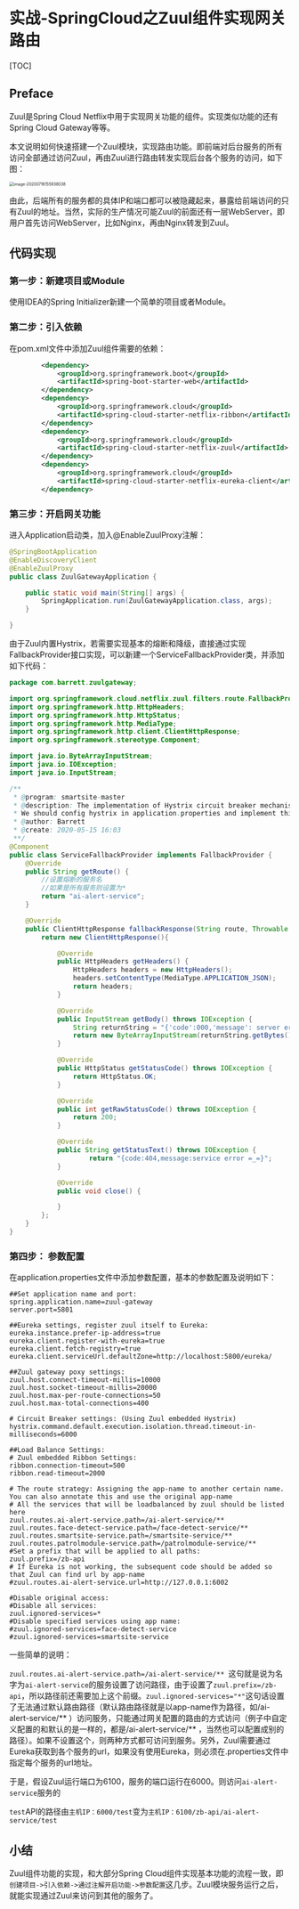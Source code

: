 # 实战-SpringCloud之Zuul组件实现网关路由

[TOC]

## Preface

Zuul是Spring Cloud Netflix中用于实现网关功能的组件。实现类似功能的还有Spring Cloud Gateway等等。

本文说明如何快速搭建一个Zuul模块，实现路由功能。即前端对后台服务的所有访问全部通过访问Zuul，再由Zuul进行路由转发实现后台各个服务的访问，如下图：

<img src="PicResDoNotDelete.assets/image-20200716155938038.png" alt="image-20200716155938038" style="zoom:50%;" />

由此，后端所有的服务都的具体IP和端口都可以被隐藏起来，暴露给前端访问的只有Zuul的地址。当然，实际的生产情况可能Zuul的前面还有一层WebServer，即用户首先访问WebServer，比如Nginx，再由Nginx转发到Zuul。



## 代码实现

### 第一步：新建项目或Module

使用IDEA的Spring Initializer新建一个简单的项目或者Module。



### 第二步：引入依赖

在pom.xml文件中添加Zuul组件需要的依赖：

```xml
		<dependency>
            <groupId>org.springframework.boot</groupId>
            <artifactId>spring-boot-starter-web</artifactId>
        </dependency>
        <dependency>
            <groupId>org.springframework.cloud</groupId>
            <artifactId>spring-cloud-starter-netflix-ribbon</artifactId>
        </dependency>
        <dependency>
            <groupId>org.springframework.cloud</groupId>
            <artifactId>spring-cloud-starter-netflix-zuul</artifactId>
        </dependency>
        <dependency>
            <groupId>org.springframework.cloud</groupId>
            <artifactId>spring-cloud-starter-netflix-eureka-client</artifactId>
        </dependency>
```



### 第三步：开启网关功能

进入Application启动类，加入@EnableZuulProxy注解：

```java
@SpringBootApplication
@EnableDiscoveryClient
@EnableZuulProxy
public class ZuulGatewayApplication {

    public static void main(String[] args) {
        SpringApplication.run(ZuulGatewayApplication.class, args);
    }

}
```

由于Zuul内置Hystrix，若需要实现基本的熔断和降级，直接通过实现FallbackProvider接口实现，可以新建一个ServiceFallbackProvider类，并添加如下代码：

```java
package com.barrett.zuulgateway;

import org.springframework.cloud.netflix.zuul.filters.route.FallbackProvider;
import org.springframework.http.HttpHeaders;
import org.springframework.http.HttpStatus;
import org.springframework.http.MediaType;
import org.springframework.http.client.ClientHttpResponse;
import org.springframework.stereotype.Component;

import java.io.ByteArrayInputStream;
import java.io.IOException;
import java.io.InputStream;

/**
 * @program: smartsite-master
 * @description: The implementation of Hystrix circuit breaker mechanism
 * We should config hystrix in application.properties and implement this class
 * @author: Barrett
 * @create: 2020-05-15 16:03
 **/
@Component
public class ServiceFallbackProvider implements FallbackProvider {
    @Override
    public String getRoute() {
        //设置熔断的服务名
        //如果是所有服务则设置为*
        return "ai-alert-service";
    }

    @Override
    public ClientHttpResponse fallbackResponse(String route, Throwable cause) {
        return new ClientHttpResponse(){

            @Override
            public HttpHeaders getHeaders() {
                HttpHeaders headers = new HttpHeaders();
                headers.setContentType(MediaType.APPLICATION_JSON);
                return headers;
            }

            @Override
            public InputStream getBody() throws IOException {
                String returnString = "{'code':000,'message': server error, circuit breaker hystrix in effect}";
                return new ByteArrayInputStream(returnString.getBytes());
            }

            @Override
            public HttpStatus getStatusCode() throws IOException {
                return HttpStatus.OK;
            }

            @Override
            public int getRawStatusCode() throws IOException {
                return 200;
            }

            @Override
            public String getStatusText() throws IOException {
                    return "{code:404,message:service error =_=}";
            }

            @Override
            public void close() {

            }
        };
    }
}

```



### 第四步： 参数配置

在application.properties文件中添加参数配置，基本的参数配置及说明如下：

```properties
##Set application name and port:
spring.application.name=zuul-gateway
server.port=5801

##Eureka settings, register zuul itself to Eureka:
eureka.instance.prefer-ip-address=true
eureka.client.register-with-eureka=true
eureka.client.fetch-registry=true
eureka.client.serviceUrl.defaultZone=http://localhost:5800/eureka/

##Zuul gateway poxy settings:
zuul.host.connect-timeout-millis=10000
zuul.host.socket-timeout-millis=20000
zuul.host.max-per-route-connections=50
zuul.host.max-total-connections=400

# Circuit Breaker settings: (Using Zuul embedded Hystrix)
hystrix.command.default.execution.isolation.thread.timeout-in-milliseconds=6000

##Load Balance Settings:
# Zuul embedded Ribbon Settings:
ribbon.connection-timeout=500
ribbon.read-timeout=2000

# The route strategy: Assigning the app-name to another certain name. You can also annotate this and use the original app-name
# All the services that will be loadbalanced by zuul should be listed here
zuul.routes.ai-alert-service.path=/ai-alert-service/** 
zuul.routes.face-detect-service.path=/face-detect-service/**
zuul.routes.smartsite-service.path=/smartsite-service/**
zuul.routes.patrolmodule-service.path=/patrolmodule-service/**
#Set a prefix that will be applied to all paths:
zuul.prefix=/zb-api
# If Eureka is not working, the subsequent code should be added so that Zuul can find url by app-name
#zuul.routes.ai-alert-service.url=http://127.0.0.1:6002

#Disable original access:
#Disable all services:
zuul.ignored-services=*
#Disable specified services using app name:
#zuul.ignored-services=face-detect-service
#zuul.ignored-services=smartsite-service
```

一些简单的说明：

`zuul.routes.ai-alert-service.path=/ai-alert-service/** `这句就是说为名字为`ai-alert-service`的服务设置了访问路径，由于设置了`zuul.prefix=/zb-api`，所以路径前还需要加上这个前缀。`zuul.ignored-services="*"`这句话设置了无法通过默认路由路径（默认路由路径就是以app-name作为路径，如/ai-alert-service/** ）访问服务，只能通过网关配置的路由的方式访问（例子中自定义配置的和默认的是一样的，都是/ai-alert-service/** ，当然也可以配置成别的路径）。如果不设置这个，则两种方式都可访问到服务。另外，Zuul需要通过Eureka获取到各个服务的url，如果没有使用Eureka，则必须在.properties文件中指定每个服务的url地址。

于是，假设Zuul运行端口为6100，服务的端口运行在6000。则访问`ai-alert-service`服务的

`test`API的路径由`主机IP：6000/test`变为`主机IP：6100/zb-api/ai-alert-service/test`



## 小结

Zuul组件功能的实现，和大部分Spring Cloud组件实现基本功能的流程一致，即`创建项目->引入依赖->通过注解开启功能->参数配置`这几步。Zuul模块服务运行之后，就能实现通过Zuul来访问到其他的服务了。